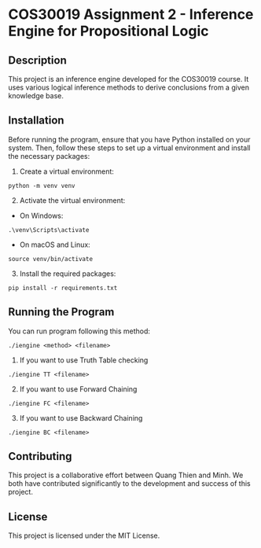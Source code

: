 # COS30019 Assignment 2 - Inference Engine for Propositional Logic

## Description

This project is an inference engine developed for the COS30019 course. It uses various logical inference methods to derive conclusions from a given knowledge base.

## Installation

Before running the program, ensure that you have Python installed on your system. Then, follow these steps to set up a virtual environment and install the necessary packages:

1. Create a virtual environment:

```
python -m venv venv
```

2. Activate the virtual environment:

- On Windows:

```
.\venv\Scripts\activate
```

- On macOS and Linux:

```
source venv/bin/activate
```

3. Install the required packages:

```
pip install -r requirements.txt
```

## Running the Program

You can run program following this method:

```
./iengine <method> <filename>
```

1. If you want to use Truth Table checking

```
./iengine TT <filename>
```

2. If you want to use Forward Chaining

```
./iengine FC <filename>
```

3. If you want to use Backward Chaining

```
./iengine BC <filename>
```

## Contributing

This project is a collaborative effort between Quang Thien and Minh. We both have contributed significantly to the development and success of this project.

## License

This project is licensed under the MIT License.
